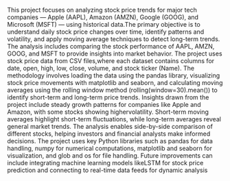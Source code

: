 This project focuses on analyzing stock price trends for major tech companies — Apple (AAPL), Amazon (AMZN), Google (GOOG), 
and Microsoft (MSFT) — using historical data.The primary objective is to understand daily stock price changes over time, 
identify patterns and volatility, and apply moving average techniques to detect long-term trends. The analysis includes 
comparing the stock performance of AAPL, AMZN, GOOG, and MSFT to provide insights into market behavior. The project uses 
stock price data from CSV files,where each dataset contains columns for date, open, high, low, close, volume, and stock 
ticker (Name). The methodology involves loading the data using the pandas library, visualizing stock price movements with
matplotlib and seaborn, and calculating moving averages using the rolling window method (rolling(window=30).mean()) to 
identify short-term and long-term price trends. Insights drawn from the project include steady growth patterns for companies
like Apple and Amazon, with some stocks showing highervolatility. Short-term moving averages highlight short-term fluctuations,
while long-term averages reveal general market trends. The analysis enables side-by-side comparison of different stocks, 
helping investors and financial analysts make informed decisions. The project uses key Python libraries such as pandas for data
handling, numpy for numerical computations, matplotlib and seaborn for visualization, and glob and os for file handling. Future
improvements can include integrating machine learning models likeLSTM for stock price prediction and connecting to real-time
data feeds for dynamic analysis
